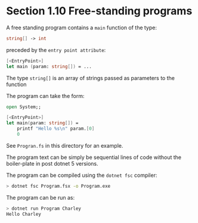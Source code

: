 ﻿# Section 1.10 Free-standing programs

A free standing program contains a `main` function of the type:

```fsharp
string[] -> int
```

preceded by the `entry point attribute`:

```fsharp
[<EntryPoint>]
let main (param: string[]) = ...
```

The type `string[]` is an array of strings passed as parameters to the function

The program can take the form:

```fsharp
open System;;

[<EntryPoint>]
let main(param: string[]) =
    printf "Hello %s\n" param.[0]
    0
```

See `Progran.fs` in this directory for an example.

The program text can be simply be sequential lines of code without the boiler-plate in post dotnet 5 versions.

The program can be compiled using the `dotnet fsc` compiler:

```bash
> dotnet fsc Program.fsx -o Program.exe
```

The program can be run as:

```bash
> dotnet run Program Charley
Hello Charley
```
